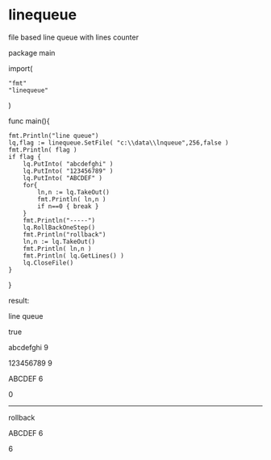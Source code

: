 # linequeue
file based line queue with lines counter

package main

import(

	"fmt"	
	"linequeue"
	
)

func main(){

	fmt.Println("line queue")
	lq,flag := linequeue.SetFile( "c:\\data\\lnqueue",256,false )
	fmt.Println( flag )
	if flag {
		lq.PutInto( "abcdefghi" )
		lq.PutInto( "123456789" )
		lq.PutInto( "ABCDEF" )
		for{
			ln,n := lq.TakeOut()
			fmt.Println( ln,n )
			if n==0 { break }
		}
		fmt.Println("-----")
		lq.RollBackOneStep()
		fmt.Println("rollback")
		ln,n := lq.TakeOut()
		fmt.Println( ln,n )
		fmt.Println( lq.GetLines() )
		lq.CloseFile()
	}
}


result:

line queue

true

abcdefghi 9

123456789 9

ABCDEF 6

0

-----

rollback

ABCDEF 6

6
